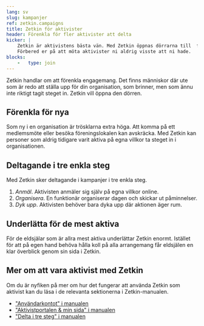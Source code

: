 ```yaml
---
lang: sv
slug: kampanjer
ref: zetkin.campaigns
title: Zetkin för aktivister
header: Förenkla för fler aktivister att delta
kicker: |
    Zetkin är aktivistens bästa vän. Med Zetkin öppnas dörrarna till  fler.
    Förbered er på att möta aktivister ni aldrig visste att ni hade.
blocks:
    -   type: join
---
```


Zetkin handlar om att förenkla engagemang. Det finns människor där ute som är
redo att ställa upp för din organisation, som brinner, men som ännu inte
riktigt tagit steget in. Zetkin vill öppna den dörren.

## Förenkla för nya
Som ny i en organisation är trösklarna extra höga. Att komma på ett medlemsmöte
eller besöka föreningslokalen kan avskräcka. Med Zetkin kan personer som aldrig
tidigare varit aktiva på egna villkor ta steget in i organisationen.

## Deltagande i tre enkla steg
Med Zetkin sker deltagande i kampanjer i tre enkla steg.

1. _Anmäl_. Aktivisten anmäler sig själv på egna villkor online.
2. _Organisera_. En funktionär organiserar dagen och skickar ut påminnelser.
3. _Dyk upp_. Aktivisten behöver bara dyka upp där aktionen äger rum.

## Underlätta för de mest aktiva
För de eldsjälar som är allra mest aktiva underlättar Zetkin enormt. Istället
för att på egen hand behöva hålla koll på alla arrangemang får eldsjälen en
klar överblick genom sin sida i Zetkin.

## Mer om att vara aktivist med Zetkin
Om du är nyfiken på mer om hur det fungerar att använda Zetkin som aktivist kan
du läsa i de relevanta sektionerna i Zetkin-manualen.

* ["Användarkontot" i manualen](http://manual.zetkin.org/sv/grunderna/anvandarkontot)
* ["Aktivistportalen & min sida" i manualen](http://manual.zetkin.org/sv/for-aktivister/aktivistportalen)
* ["Delta i tre steg" i manualen](http://manual.zetkin.org/sv/for-aktivister/kampanjer/delta-i-tre-steg)
